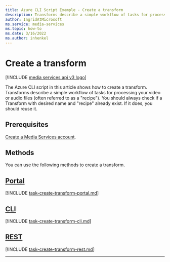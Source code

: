 ```yaml
---
title: Azure CLI Script Example - Create a transform
description: Transforms describe a simple workflow of tasks for processing your video or audio files (often referred to as a recipe). The Azure CLI script in this article shows how to create a transform.
author: IngridAtMicrosoft
ms.service: media-services
ms.topic: how-to
ms.date: 3/16/2022
ms.author: inhenkel
---
```



# Create a transform

[!INCLUDE [media services api v3 logo](./includes/v3-hr.md)]

The Azure CLI script in this article shows how to create a transform. Transforms describe a simple workflow of tasks for processing your video or audio files (often referred to as a "recipe"). You should always check if a Transform with desired name and "recipe" already exist. If it does, you should reuse it.

## Prerequisites

[Create a Media Services account](./account-create-how-to.md).

## Methods

You can use the following methods to create a transform.

## [Portal](#tab/portal/)

[!INCLUDE [task-create-transform-portal.md](includes/task-create-transform-portal.md)]

## [CLI](#tab/cli/)

[!INCLUDE [task-create-transform-cli.md](includes/task-create-transform-cli.md)]

## [REST](#tab/rest/)

[!INCLUDE [task-create-transform-rest.md](includes/task-create-transform-rest.md)]

---
